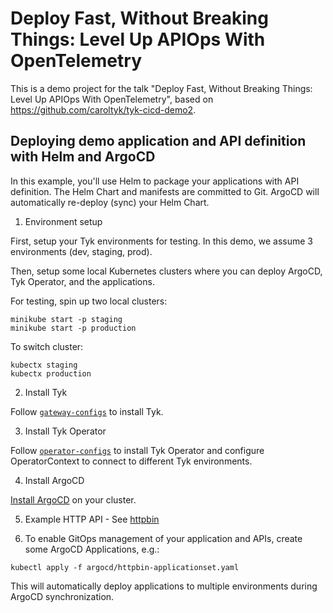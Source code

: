 # Deploy Fast, Without Breaking Things: Level Up APIOps With OpenTelemetry

This is a demo project for the talk "Deploy Fast, Without Breaking Things: Level Up APIOps With OpenTelemetry", based on https://github.com/caroltyk/tyk-cicd-demo2.


## Deploying demo application and API definition with Helm and ArgoCD

In this example, you'll use Helm to package your applications with API definition. The Helm Chart and manifests are committed to Git. ArgoCD will automatically re-deploy (sync) your Helm Chart.

1. Environment setup

First, setup your Tyk environments for testing. In this demo, we assume 3 environments (dev, staging, prod).

Then, setup some local Kubernetes clusters where you can deploy ArgoCD, Tyk Operator, and the applications.

For testing, spin up two local clusters:
```
minikube start -p staging
minikube start -p production
```

To switch cluster:
```
kubectx staging
kubectx production
```

2. Install Tyk

Follow [`gateway-configs`](./gateway-configs/) to install Tyk.

3. Install Tyk Operator

Follow [`operator-configs`](./operator-configs/) to install Tyk Operator and configure OperatorContext to connect to different Tyk environments.

4. Install ArgoCD

[Install ArgoCD](https://argo-cd.readthedocs.io/en/stable/getting_started/) on your cluster.

5. Example HTTP API - See [httpbin](./httpbin/)

<!--
6. Example OAS HTTP API - See [petstore](./petstore/)
-->

6. To enable GitOps management of your application and APIs, create some ArgoCD Applications, e.g.:

```
kubectl apply -f argocd/httpbin-applicationset.yaml
```

This will automatically deploy applications to multiple environments during ArgoCD synchronization.